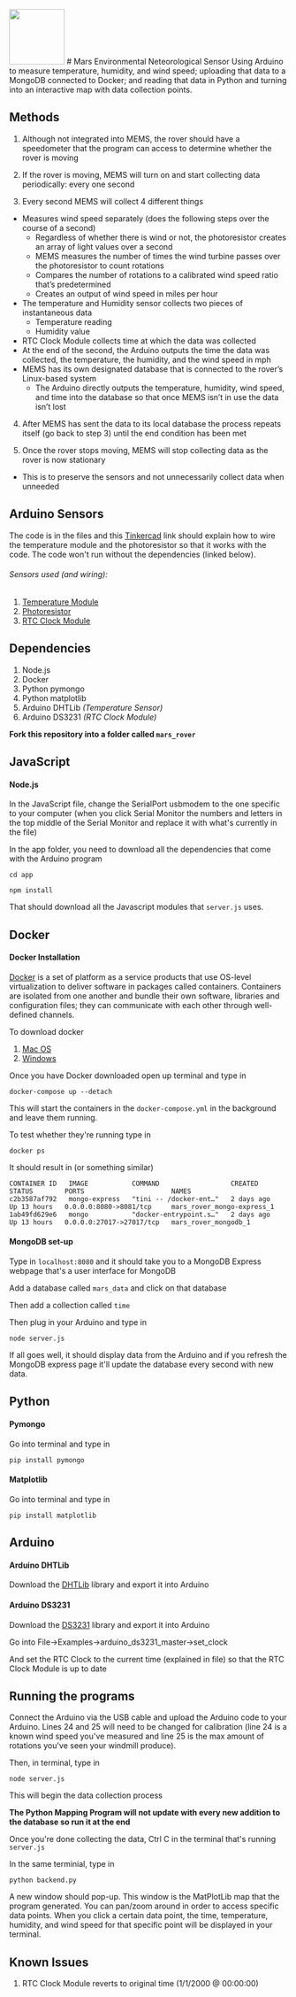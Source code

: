 
<img src="https://user-images.githubusercontent.com/63820563/112520863-3f235380-8d72-11eb-8887-e8e97a85b63a.png" width="100" height="100">
# Mars Environmental Neteorological Sensor
Using Arduino to measure temperature, humidity, and wind speed; uploading that data to a MongoDB connected to Docker; and reading that data in Python and turning into an interactive map with data collection points.

## Methods

1. Although not integrated into MEMS, the rover should have a speedometer that the program can access to determine whether the rover is moving

2. If the rover is moving, MEMS will turn on and start collecting data periodically: every one second

3. Every second MEMS will collect 4 different things
  * Measures wind speed separately (does the following steps over the course of a second)
    * Regardless of whether there is wind or not, the photoresistor creates an array of light values over a second
    * MEMS measures the number of times the wind turbine passes over the photoresistor to count rotations
    * Compares the number of rotations to a calibrated wind speed ratio that’s predetermined
    * Creates an output of wind speed in miles per hour
  * The temperature and Humidity sensor collects two pieces of instantaneous data
    * Temperature reading
    * Humidity value
  * RTC Clock Module collects time at which the data was collected
  * At the end of the second, the Arduino outputs the time the data was collected, the temperature, the humidity, and the wind speed in mph
  * MEMS has its own designated database that is connected to the rover’s Linux-based system
    * The Arduino directly outputs the temperature, humidity, wind speed, and time into the database so that once MEMS isn’t in use the data isn’t lost

4. After MEMS has sent the data to its local database the process repeats itself (go back to step 3) until the end condition has been met

5. Once the rover stops moving, MEMS will stop collecting data as the rover is now stationary
  * This is to preserve the sensors and not unnecessarily collect data when unneeded


## Arduino Sensors

The code is in the files and this [Tinkercad](https://www.tinkercad.com/things/3Bx4iry3SNl-glorious-juttuli-waasa/editel?sharecode=aK2YVIqy-7f960M9g8wX9HleBGZAU93_4haH3hX_W7Y) link should explain how to wire the temperature module and the photoresistor so that it works with the code. The code won't run without the dependencies (linked below).

###### Sensors used (and wiring):
1. [Temperature Module](https://www.tinkercad.com/things/3Bx4iry3SNl-glorious-juttuli-waasa/editel?sharecode=aK2YVIqy-7f960M9g8wX9HleBGZAU93_4haH3hX_W7Y)
2. [Photoresistor](https://www.tinkercad.com/things/3Bx4iry3SNl-glorious-juttuli-waasa/editel?sharecode=aK2YVIqy-7f960M9g8wX9HleBGZAU93_4haH3hX_W7Y)
3. [RTC Clock Module](https://www.instructables.com/Arduino-Nano-DS1302-Real-Time-ClockRTC-With-Visuin/)

## Dependencies
1. Node.js
2. Docker
3. Python pymongo
4. Python matplotlib
5. Arduino DHTLib *(Temperature Sensor)*
6. Arduino DS3231 *(RTC Clock Module)*

**Fork this repository into a folder called `mars_rover`**

## JavaScript

#### Node.js

In the JavaScript file, change the SerialPort usbmodem to the one specific to your computer (when you click Serial Monitor the numbers and letters in the top middle of the Serial Monitor and replace it with what's currently in the file)


In the app folder, you need to download all the dependencies that come with the Arduino program

```cd app```

```npm install```


That should download all the Javascript modules that `server.js` uses.

## Docker

#### Docker Installation

[Docker](https://www.docker.com/get-started) is a set of platform as a service products that use OS-level virtualization to deliver software in packages called containers. Containers are isolated from one another and bundle their own software, libraries and configuration files; they can communicate with each other through well-defined channels.

To download docker
1. [Mac OS](https://docs.docker.com/docker-for-mac/install/)
2. [Windows](https://docs.docker.com/docker-for-windows/install-windows-home/)

Once you have Docker downloaded open up terminal and type in

```docker-compose up --detach```

This will start the containers in the `docker-compose.yml` in the background and leave them running.

To test whether they're running type in

```docker ps```

It should result in (or something similar)

```
CONTAINER ID   IMAGE           COMMAND                  CREATED      STATUS        PORTS                      NAMES
c2b3587af792   mongo-express   "tini -- /docker-ent…"   2 days ago   Up 13 hours   0.0.0.0:8080->8081/tcp     mars_rover_mongo-express_1
1ab49fd629e6   mongo           "docker-entrypoint.s…"   2 days ago   Up 13 hours   0.0.0.0:27017->27017/tcp   mars_rover_mongodb_1
```

#### MongoDB set-up

Type in `localhost:8080` and it should take you to a MongoDB Express webpage that's a user interface for MongoDB

Add a database called `mars_data` and click on that database

Then add a collection called `time`

Then plug in your Arduino and type in 

```node server.js```

If all goes well, it should display data from the Arduino and if you refresh the MongoDB express page it'll update the database every second with new data.

## Python

#### Pymongo

Go into terminal and type in

```pip install pymongo```

#### Matplotlib

Go into terminal and type in

```pip install matplotlib```

## Arduino

#### Arduino DHTLib

Download the [DHTLib](https://www.circuitbasics.com/wp-content/uploads/2015/10/DHTLib.zip) library and export it into Arduino

#### Arduino DS3231

Download the [DS3231](https://github.com/msparks/arduino-ds1302) library and export it into Arduino

Go into File->Examples->arduino_ds3231_master->set_clock

And set the RTC Clock to the current time (explained in file) so that the RTC Clock Module is up to date

## Running the programs

Connect the Arduino via the USB cable and upload the Arduino code to your Arduino. Lines 24 and 25 will need to be changed for calibration (line 24 is a known wind speed you've measured and line 25 is the max amount of rotations you've seen your windmill produce).

Then, in terminal, type in 

```node server.js```

This will begin the data collection process

**The Python Mapping Program will not update with every new addition to the database so run it at the end**

Once you're done collecting the data, Ctrl C in the terminal that's running `server.js`

In the same terminial, type in 

```python backend.py``` 

A new window should pop-up. This window is the MatPlotLib map that the program generated. You can pan/zoom around in order to access specific data points. When you click a certain data point, the time, temperature, humidity, and wind speed for that specific point will be displayed in your terminal.

## Known Issues

1. RTC Clock Module reverts to original time (1/1/2000 @ 00:00:00)
